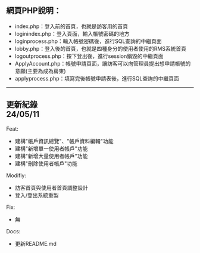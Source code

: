 網頁PHP說明： 
----------------------------------
- index.php：登入前的首頁，也就是訪客用的首頁
- loginindex.php：登入頁面，輸入帳號密碼的地方
- loginprocess.php：輸入帳號密碼後，進行SQL查詢的中繼頁面
- lobby.php：登入後的首頁，也就是四種身分的使用者使用的RMS系統首頁
- logoutprocess.php：按下登出後，進行session銷毀的中繼頁面
- ApplyAccount.php：帳號申請頁面，讓訪客可以向管理員提出想申請帳號的意願(主要為成為房東)
- applyprocess.php：填寫完後帳號申請表後，進行SQL查詢的中繼頁面
----------------------------------

更新紀錄  
24/05/11  
----------------------------------
Feat:
- 建構"帳戶資訊總覽"、"帳戶資料編輯"功能
- 建構"新增單一使用者帳戶"功能  
- 建構"新增大量使用者帳戶"功能
- 建構"刪除使用者帳戶"功能

Modifiy:
- 訪客首頁與使用者首頁調整設計
- 登入/登出系統重製

Fix:  
- 無
  
Docs:  
- 更新README.md  
